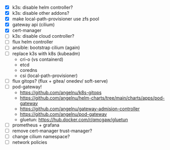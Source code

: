 - [x] k3s: disable helm controller?
- [x] k3s: disable other addons?
- [x] make local-path-provisioner use zfs pool
- [x] gateway api (cilium)
- [x] cert-manager
- [ ] k3s: disable cloud controller?
- [ ] flux helm controller
- [ ] ansible: bootstrap cilium (again)
- [ ] replace k3s with k8s (kubeadm)
    - cri-o (vs containerd)
    - etcd
    - coredns
    - csi (local-path-provisioner)
- [ ] flux gitops? (flux + gitea/ onedev/ soft-serve)
- [ ] pod-gateway!
    - https://github.com/angelnu/k8s-gitops
    - https://github.com/angelnu/helm-charts/tree/main/charts/apps/pod-gateway
    - https://github.com/angelnu/gateway-admision-controller
    - https://github.com/angelnu/pod-gateway
    - gluetun: https://hub.docker.com/r/qmcgaw/gluetun
- [ ] prometheus + grafana
- [ ] remove cert-manager trust-manager?
- [ ] change cilium namespace?
- [ ] network policies
